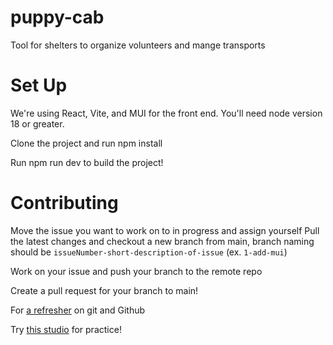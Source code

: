 # puppy-cab
Tool for shelters to organize volunteers and mange transports

# Set Up
We're using React, Vite, and MUI for the front end. You'll need node version 18 or greater.

Clone the project and run npm install

Run npm run dev to build the project!

# Contributing
Move the issue you want to work on to in progress and assign yourself
Pull the latest changes and checkout a new branch from main, branch naming should be `issueNumber-short-description-of-issue` (ex. `1-add-mui`)

Work on your issue and push your branch to the remote repo

Create a pull request for your branch to main!

For [a refresher](https://education.launchcode.org/intro-to-professional-web-dev/chapters/git/index.html) on git and Github

Try [this studio](https://education.launchcode.org/intro-to-professional-web-dev/chapters/git/studio.html) for practice! 
